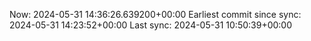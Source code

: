 Now: 2024-05-31 14:36:26.639200+00:00 Earliest commit since sync: 2024-05-31 14:23:52+00:00 Last sync: 2024-05-31 10:50:39+00:00
